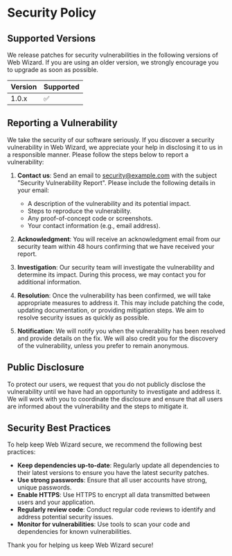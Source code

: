 # Security Policy

## Supported Versions

We release patches for security vulnerabilities in the following versions of Web Wizard. If you are using an older version, we strongly encourage you to upgrade as soon as possible.

| Version | Supported          |
| ------- | ------------------ |
| 1.0.x   | :white_check_mark: |

## Reporting a Vulnerability

We take the security of our software seriously. If you discover a security vulnerability in Web Wizard, we appreciate your help in disclosing it to us in a responsible manner. Please follow the steps below to report a vulnerability:

1. **Contact us**: Send an email to [security@example.com](mailto:security@example.com) with the subject "Security Vulnerability Report". Please include the following details in your email:
   - A description of the vulnerability and its potential impact.
   - Steps to reproduce the vulnerability.
   - Any proof-of-concept code or screenshots.
   - Your contact information (e.g., email address).

2. **Acknowledgment**: You will receive an acknowledgment email from our security team within 48 hours confirming that we have received your report.

3. **Investigation**: Our security team will investigate the vulnerability and determine its impact. During this process, we may contact you for additional information.

4. **Resolution**: Once the vulnerability has been confirmed, we will take appropriate measures to address it. This may include patching the code, updating documentation, or providing mitigation steps. We aim to resolve security issues as quickly as possible.

5. **Notification**: We will notify you when the vulnerability has been resolved and provide details on the fix. We will also credit you for the discovery of the vulnerability, unless you prefer to remain anonymous.

## Public Disclosure

To protect our users, we request that you do not publicly disclose the vulnerability until we have had an opportunity to investigate and address it. We will work with you to coordinate the disclosure and ensure that all users are informed about the vulnerability and the steps to mitigate it.

## Security Best Practices

To help keep Web Wizard secure, we recommend the following best practices:

- **Keep dependencies up-to-date**: Regularly update all dependencies to their latest versions to ensure you have the latest security patches.
- **Use strong passwords**: Ensure that all user accounts have strong, unique passwords.
- **Enable HTTPS**: Use HTTPS to encrypt all data transmitted between users and your application.
- **Regularly review code**: Conduct regular code reviews to identify and address potential security issues.
- **Monitor for vulnerabilities**: Use tools to scan your code and dependencies for known vulnerabilities.

Thank you for helping us keep Web Wizard secure!
